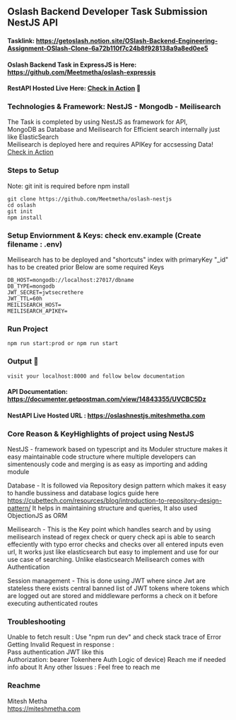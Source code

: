 ## Oslash Backend Developer Task Submission NestJS API
#### Tasklink: https://getoslash.notion.site/OSlash-Backend-Engineering-Assignment-OSlash-Clone-6a72b110f7c24b8f928138a9a8ed0ee5

#### Oslash Backend Task in ExpressJS is Here: https://github.com/Meetmetha/oslash-expressjs 

#### RestAPI Hosted Live Here: [Check in Action](https://oslashnestjs.miteshmetha.com) 🥳 
### Technologies & Framework: NestJS - Mongodb - Meilisearch
The Task is completed by using NestJS as framework for API,   
MongoDB as Database and Meilisearch for Efficient search internally just like ElasticSearch   
Meilisearch is deployed here and requires APIKey for accsessing Data! [Check in Action](https://oslashsearch.miteshmetha.com)

### Steps to Setup
Note: git init is required before npm install
```
git clone https://github.com/Meetmetha/oslash-nestjs
cd oslash
git init
npm install
```
### Setup Enviornment & Keys: check env.example (Create filename : .env) 
Meilisearch has to be deployed and "shortcuts" index with primaryKey "_id" has to be created prior
Below are some required Keys
```
DB_HOST=mongodb://localhost:27017/dbname
DB_TYPE=mongodb
JWT_SECRET=jwtsecrethere
JWT_TTL=60h
MEILISEARCH_HOST=
MEILISEARCH_APIKEY=
```
### Run Project
```
npm run start:prod or npm run start
```
### Output 🥳
```
visit your localhost:8000 and follow below documentation
```
#### API Documentation: https://documenter.getpostman.com/view/14843355/UVCBC5Dz
#### NestAPI Live Hosted URL : https://oslashnestjs.miteshmetha.com

### Core Reason & KeyHighlights of project using NestJS
NestJS - framework based on typescript and its Moduler structure makes it easy maintainable code structure where multiple developers can simentenously code and merging is as easy as importing and adding module  

Database - It is followed via Repository design pattern which makes it easy to handle bussiness and database logics guide here https://cubettech.com/resources/blog/introduction-to-repository-design-pattern/ It helps in maintaining structure and queries, It also used ObjectionJS as ORM   

Meilisearch - This is the Key point which handles search and by using meilisearch instead of regex check or query check api is able to search effeciently with typo error checks and checks over all entered inputs even url, It works just like elasticsearch but easy to implement and use for our use case of searching. Unlike elasticsearch Meilisearch comes with Authentication  

Session management - This is done using JWT where since Jwt are stateless there exists central banned list of JWT tokens where tokens which are logged out are stored and middleware performs a check on it before executing authenticated routes  

### Troubleshooting 
Unable to fetch result :
Use "npm run dev" and check stack trace of Error
Getting Invalid Request in response :  
Pass authentication JWT like this   
Authorization: bearer Tokenhere
Auth Logic of device)
Reach me if needed info about It
Any other Issues :
Feel free to reach me   

### Reachme
Mitesh Metha  
https://miteshmetha.com
